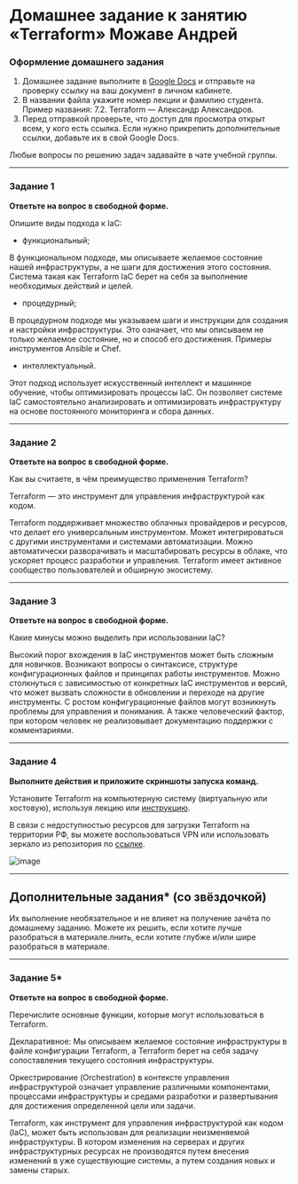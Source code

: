# Домашнее задание к занятию «Terraform» Можаве Андрей


### Оформление домашнего задания

1. Домашнее задание выполните в [Google Docs](https://docs.google.com/) и отправьте на проверку ссылку на ваш документ в личном кабинете.  
1. В названии файла укажите номер лекции и фамилию студента. Пример названия: 7.2. Terraform — Александр Александров.
1. Перед отправкой проверьте, что доступ для просмотра открыт всем, у кого есть ссылка. Если нужно прикрепить дополнительные ссылки, добавьте их в свой Google Docs.

Любые вопросы по решению задач задавайте в чате учебной группы.

---

### Задание 1

**Ответьте на вопрос в свободной форме.**

Опишите виды подхода к IaC:

 * функциональный;

 В функциональном подходе, мы описываете желаемое состояние нашей инфраструктуры, а не шаги для достижения этого состояния. Система такая как Terraform IaC берет на себя за выполнение необходимых действий и целей.
   
 * процедурный;

 В процедурном подходе мы указываем шаги и инструкции для создания и настройки инфраструктуры. Это означает, что мы описываем не только желаемое состояние, но и способ его достижения. Примеры инструментов Ansible и Chef.
   
 * интеллектуальный.

Этот подход использует искусственный интеллект и машинное обучение, чтобы оптимизировать процессы IaC. Он позволяет системе IaC самостоятельно анализировать и оптимизировать инфраструктуру на основе постоянного мониторинга и сбора данных.

---

### Задание 2

**Ответьте на вопрос в свободной форме.**

Как вы считаете, в чём преимущество применения Terraform?

Terraform — это инструмент для управления инфраструктурой как кодом.

Terraform поддерживает множество облачных провайдеров и ресурсов, что делает его универсальным инструментом. Может интегрироваться с другими инструментами и системами автоматизации.
Можно автоматически разворачивать и масштабировать ресурсы в облаке, что ускоряет процесс разработки и управления.
Terraform имеет активное сообщество пользователей и обширную экосистему.


---

### Задание 3

**Ответьте на вопрос в свободной форме.**

Какие минусы можно выделить при использовании IaC?

Высокий порог вхождения в IaC инструментов может быть сложным для новичков. Возникают вопросы о синтаксисе, структуре конфигурационных файлов и принципах работы инструментов.
Можно столкнуться с зависимостью от конкретных IaC инструментов и версий, что может вызвать сложности в обновлении и переходе на другие инструменты.
С ростом конфигурационные файлов могут возникнуть проблемы для управления и понимания.
А также человеческий фактор, при котором человек не реализовывает документацию поддержки с комментариями.

 
---

### Задание 4

**Выполните действия и приложите скриншоты запуска команд.**

Установите Terraform на компьютерную систему (виртуальную или хостовую), используя лекцию или [инструкцию](https://learn.hashicorp.com/tutorials/terraform/install-cli).    

В связи с недоступностью ресурсов для загрузки Terraform на территории РФ, вы можете  воспользоваться VPN или использовать зеркало из репозитория по [ссылке](https://github.com/netology-code/devops-materials).


![image](https://github.com/Hr0mi/SVIRT-21/assets/95475785/b189894a-673b-4f28-b464-44ab19909933)



---

## Дополнительные задания* (со звёздочкой)

Их выполнение необязательное и не влияет на получение зачёта по домашнему заданию. Можете их решить, если хотите лучше разобраться в материале.лнить, если хотите глубже и/или шире разобраться в материале.

---

### Задание 5*

**Ответьте на вопрос в свободной форме.**

Перечислите основные функции, которые могут использоваться в Terraform. 

Декларативное: Мы описываем желаемое состояние инфраструктуры в файле конфигурации Terraform, а Terraform берет на себя задачу сопоставления текущего состояния инфраструктуры.

Оркестрирование (Orchestration) в контексте управления инфраструктурой означает управление различными компонентами, процессами инфраструктуры и средами разработки и развертывания для достижения определенной цели или задачи.

Terraform, как инструмент для управления инфраструктурой как кодом (IaC), может быть использован для реализации неизменяемой инфраструктуры. В котором изменения на серверах и других инфраструктурных ресурсах не производятся путем внесения изменений в уже существующие системы, а путем создания новых и замены старых.




